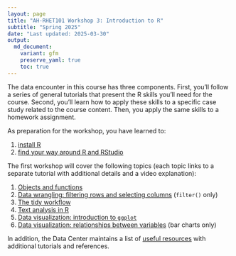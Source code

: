 ```yaml
---
layout: page
title: "AH-RHET101 Workshop 3: Introduction to R"
subtitle: "Spring 2025"
date: "Last updated: 2025-03-30"
output:
  md_document:
    variant: gfm
    preserve_yaml: true
    toc: true
---
```


The data encounter in this course has three components. First, you’ll
follow a series of general tutorials that present the R skills you’ll
need for the course. Second, you’ll learn how to apply these skills to a
specific case study related to the course content. Then, you apply the
same skills to a homework assignment.

As preparation for the workshop, you have learned to:

1.  [install R](../../../tutorials/r_install)
2.  [find your way around R and RStudio](../../../tutorials/r_basics)

The first workshop will cover the following topics (each topic links to
a separate tutorial with additional details and a video explanation):

1.  [Objects and functions](../../../tutorials/r_objects)
2.  [Data wrangling: filtering rows and selecting
    columns](../../../tutorials/r_intro_subset) (`filter()` only)
3.  [The tidy workflow](../../../tutorials/r_intro_pipe)
4.  [Text analysis in R](../../../tutorials/r_text)
5.  [Data visualization: introduction to
    `ggplot`](../../../tutorials/r_ggplot_intro)
6.  [Data visualization: relationships between
    variables](../../../tutorials/r_ggplot_bivariate) (bar charts only)

In addition, the Data Center maintains a list of [useful
resources](../../../tutorials/links) with additional tutorials and
references.
